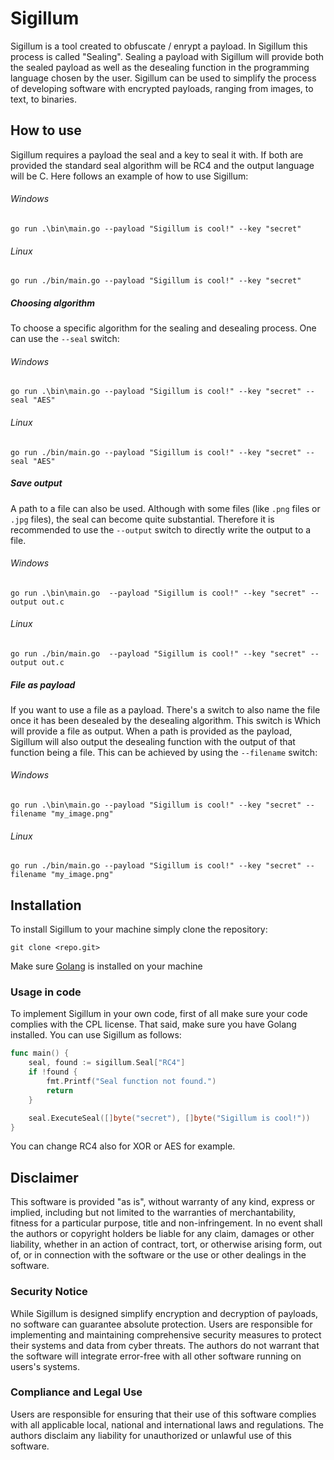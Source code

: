 # Sigillum
Sigillum is a tool created to obfuscate / enrypt a payload. In Sigillum this process is called "Sealing". Sealing a payload with Sigillum will provide both the sealed payload as well as the desealing function in the programming language chosen by the user. Sigillum can be used to simplify the process of developing software with encrypted payloads, ranging from images, to text, to binaries.
## How to use
Sigillum requires a payload the seal and a key to seal it with. If both are provided the standard seal algorithm will be RC4 and the output language will be C. Here follows an example of how to use Sigillum:
###### Windows
```shell
go run .\bin\main.go --payload "Sigillum is cool!" --key "secret"
```
###### Linux
```shell
go run ./bin/main.go --payload "Sigillum is cool!" --key "secret"
```
##### Choosing algorithm
To choose a specific algorithm for the sealing and desealing process. One can use the `--seal` switch:
###### Windows
```shell
go run .\bin\main.go --payload "Sigillum is cool!" --key "secret" --seal "AES"
```
###### Linux
```shell
go run ./bin/main.go --payload "Sigillum is cool!" --key "secret" --seal "AES"
```
##### Save output
A path to a file can also be used. Although with some files (like `.png` files or `.jpg` files), the seal can become quite substantial. Therefore it is recommended to use the `--output` switch to directly write the output to a file.
###### Windows
```shell
go run .\bin\main.go  --payload "Sigillum is cool!" --key "secret" --output out.c
```
###### Linux
```shell
go run ./bin/main.go  --payload "Sigillum is cool!" --key "secret" --output out.c
```
##### File as payload
If you want to use a file as a payload. There's a switch to also name the file once it has been desealed by the desealing algorithm. This switch is 
Which will provide a file as output. When a path is provided as the payload, Sigillum will also output the desealing function with the output of that function being a file. This can be achieved by using the `--filename` switch:
###### Windows
```shell
go run .\bin\main.go --payload "Sigillum is cool!" --key "secret" --filename "my_image.png"
```
###### Linux
```shell
go run ./bin/main.go --payload "Sigillum is cool!" --key "secret" --filename "my_image.png"
```
## Installation
To install Sigillum to your machine simply clone the repository:
```shell
git clone <repo.git>
```
Make sure [Golang](https://golang.google.cn/dl/) is installed on your machine
### Usage in code
To implement Sigillum in your own code, first of all make sure your code complies with the CPL license. That said, make sure you have Golang installed. You can use Sigillum as follows:
```go
func main() {
	seal, found := sigillum.Seal["RC4"]
	if !found {
		fmt.Printf("Seal function not found.")
		return
	}

	seal.ExecuteSeal([]byte("secret"), []byte("Sigillum is cool!"))
}
```
You can change RC4 also for XOR or AES for example.
## Disclaimer
This software is provided "as is", without warranty of any kind, express or implied, including but not limited to the warranties of merchantability, fitness for a particular purpose, title and non-infringement. In no event shall the authors or copyright holders be liable for any claim, damages or other liability, whether in an action of contract, tort, or otherwise arising form, out of, or in connection with the software or the use or other dealings in the software.
### Security Notice
While Sigillum is designed simplify encryption and decryption of payloads, no software can guarantee absolute protection. Users are responsible for implementing and maintaining comprehensive security measures to protect their systems and data from cyber threats. The authors do not warrant that the software will integrate error-free with all other software running on users's systems.
### Compliance and Legal Use
Users are responsible for ensuring that their use of this software complies with all applicable local, national and international laws and regulations. The authors disclaim any liability for unauthorized or unlawful use of this software.
